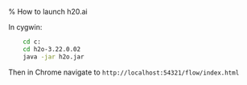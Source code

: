 % How to launch h20.ai

In cygwin:

```bash
	cd c:
	cd h2o-3.22.0.02
	java -jar h2o.jar
```

Then in Chrome navigate to `http://localhost:54321/flow/index.html`
